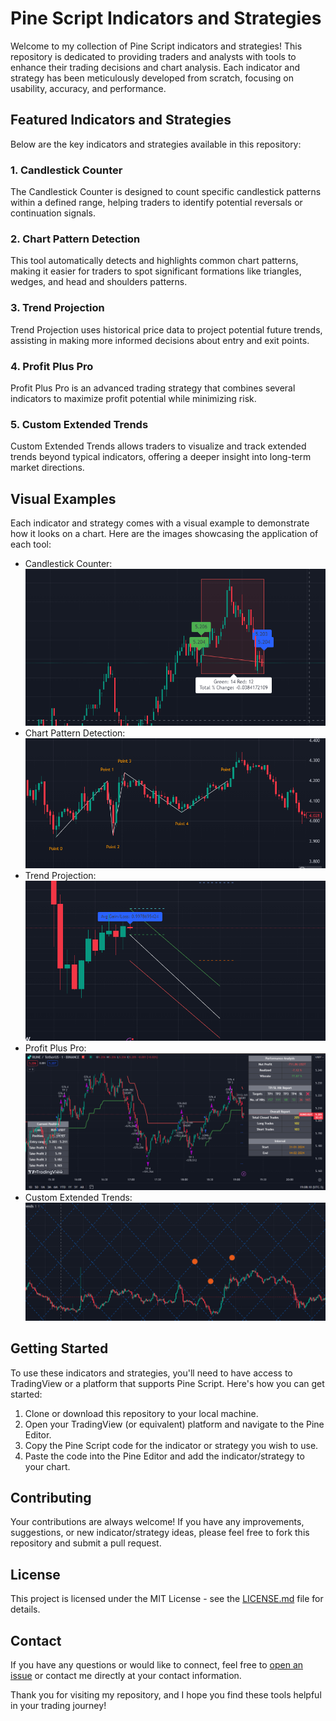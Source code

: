 # Pine Script Indicators and Strategies

Welcome to my collection of Pine Script indicators and strategies! This repository is dedicated to providing traders and analysts with tools to enhance their trading decisions and chart analysis. Each indicator and strategy has been meticulously developed from scratch, focusing on usability, accuracy, and performance.

## Featured Indicators and Strategies

Below are the key indicators and strategies available in this repository:

### 1. Candlestick Counter

The Candlestick Counter is designed to count specific candlestick patterns within a defined range, helping traders to identify potential reversals or continuation signals.

### 2. Chart Pattern Detection

This tool automatically detects and highlights common chart patterns, making it easier for traders to spot significant formations like triangles, wedges, and head and shoulders patterns.

### 3. Trend Projection

Trend Projection uses historical price data to project potential future trends, assisting in making more informed decisions about entry and exit points.

### 4. Profit Plus Pro

Profit Plus Pro is an advanced trading strategy that combines several indicators to maximize profit potential while minimizing risk.

### 5. Custom Extended Trends

Custom Extended Trends allows traders to visualize and track extended trends beyond typical indicators, offering a deeper insight into long-term market directions.

## Visual Examples

Each indicator and strategy comes with a visual example to demonstrate how it looks on a chart. Here are the images showcasing the application of each tool:

- Candlestick Counter: ![Candlestick Counter](/candlestick-counter.png)
- Chart Pattern Detection: ![Chart Pattern Detection](/chart-pattern-detection.png)
- Trend Projection: ![Trend Projection](/trend-projection.png)
- Profit Plus Pro: ![Profit Plus Pro](/profit-plus-pro.png)
- Custom Extended Trends: ![Custom Extended Trends](/custom-extended-trends.png)

## Getting Started

To use these indicators and strategies, you'll need to have access to TradingView or a platform that supports Pine Script. Here's how you can get started:

1. Clone or download this repository to your local machine.
2. Open your TradingView (or equivalent) platform and navigate to the Pine Editor.
3. Copy the Pine Script code for the indicator or strategy you wish to use.
4. Paste the code into the Pine Editor and add the indicator/strategy to your chart.

## Contributing

Your contributions are always welcome! If you have any improvements, suggestions, or new indicator/strategy ideas, please feel free to fork this repository and submit a pull request.

## License

This project is licensed under the MIT License - see the [LICENSE.md](LICENSE) file for details.

## Contact

If you have any questions or would like to connect, feel free to [open an issue](https://github.com/yourgithubusername/your-repository/issues) or contact me directly at your contact information.

Thank you for visiting my repository, and I hope you find these tools helpful in your trading journey!
